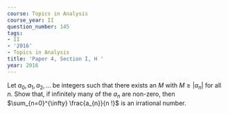 ```yaml
---
course: Topics in Analysis
course_year: II
question_number: 145
tags:
- II
- '2016'
- Topics in Analysis
title: 'Paper 4, Section I, H '
year: 2016
---
```




Let $a_{0}, a_{1}, a_{2}, \ldots$ be integers such that there exists an $M$ with $M \geqslant\left|a_{n}\right|$ for all $n$. Show that, if infinitely many of the $a_{n}$ are non-zero, then $\sum_{n=0}^{\infty} \frac{a_{n}}{n !}$ is an irrational number.